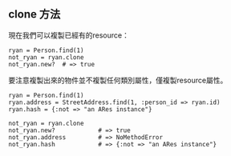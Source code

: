 ## clone 方法

現在我們可以複製已經有的resource：

	ryan = Person.find(1)
	not_ryan = ryan.clone
	not_ryan.new?  # => true

要注意複製出來的物件並不複製任何類別屬性，僅複製resource屬性。

	ryan = Person.find(1)
	ryan.address = StreetAddress.find(1, :person_id => ryan.id)
	ryan.hash = {:not => "an ARes instance"} 

	not_ryan = ryan.clone
	not_ryan.new?            # => true
	not_ryan.address         # => NoMethodError
	not_ryan.hash            # => {:not => "an ARes instance"}
